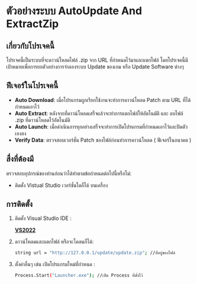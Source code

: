 # ตัวอย่างระบบ AutoUpdate And ExtractZip

## เกี่ยวกับโปรเจคนี้
โปรเจคนี้เป็นระบบที่จะดาวน์โหลดไฟล์ .zip จาก URL ที่กำหนดไว้มาและแตกไฟล์
โดยโปรเจคนี้มีเป้าหมายเพื่อการยกตัวอย่างการจำลองระบบ Update ของเกม หรือ Update Software ต่างๆ

## ฟีเจอร์ในโปรเจคนี้ 
- **Auto Download**: เมื่อโปรแกรมถูกเรียกใช้งานจะทำการดาวน์โหลด Patch ตาม URL ที่ได้กำหนดเอาไว้
- **Auto Extract**: หลังจากที่ดาวน์โหลดเสร็จแล้วจะทำการแตกไฟล์ให้อัตโนมัติ และ ลบไฟล์ .zip ที่ดาวน์โหลดไว้อัตโนมัติ
- **Auto Launch**: เมื่อดำเนินการทุกอย่างเสร็จจะทำการเปิดโปรแกรมที่กำหนดเอาไว้และปิดตัวเองลง
- **Verify Data**: ตรวจสอบเวอร์ชั่น Patch ของไฟล์ก่อนทำการดาวน์โหลด ( ฟีเจอร์ในอนาคต )

## สื่งที่ต้องมี
ตรวจสอบอุปกรณ์ของท่านก่อนว่าได้ทำตามข้อกำหนดต่อไปนี้หรือไม่:
- ติดตั้ง Vistual Studio เวอร์ชั่นใดก็ได้ บนเครื่อง
  
## การติดตั้ง
1. ติดตั้ง Visual Studio IDE :
   
   **[VS2022](https://visualstudio.microsoft.com/vs/)**  
4. ดาวน์โหลดและแตกไฟล์ หรือจะโคลนก็ได้:
   ```bash
   string url = "http://127.0.0.1/update/update.zip"; //ที่อยู่ของไฟล์
5. ตั้งค่าอื่นๆ เช่น เปิดโปรแกรมใหม่ที่กำหนด :
   ```bash
   Process.Start("Launcher.exe"); //เปิด Process ที่ตั้งไว้
   
